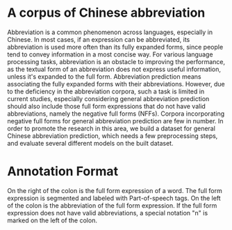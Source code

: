 # A corpus of Chinese abbreviation
Abbreviation is a common phenomenon across languages, especially in Chinese. In most cases, if an expression can be abbreviated, its abbreviation is used more often than its fully expanded forms, since people tend to convey information in a most concise way. For various language processing tasks, abbreviation is an obstacle to improving the performance, as the textual form of an abbreviation does not express useful information, unless it's expanded to the full form. Abbreviation prediction means associating the fully expanded forms with their abbreviations. However, due to the deficiency in the abbreviation corpora, such a task is limited in current studies, especially considering general abbreviation prediction should also include those full form expressions that do not have valid abbreviations, namely the negative full forms (NFFs). Corpora incorporating negative full forms for general abbreviation prediction are few in number. In order to promote the research in this area, we build a dataset for general Chinese abbreviation prediction, which needs a few preprocessing steps, and evaluate several different models on the built dataset.

# Annotation Format
On the right of the colon is the full form expression of a word. The full form expression is segmented and labeled with Part-of-speech tags. On the left of the colon is the abbreviation of the full form expression. If the full form expression does not have valid abbreviations, a special notation "n" is marked on the left of the colon.


